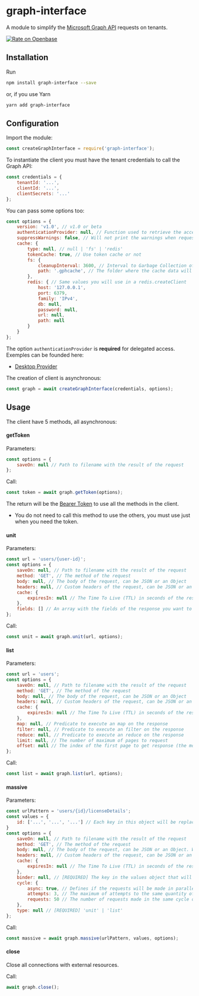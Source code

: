 # graph-interface
A module to simplify the [Microsoft Graph API](https://docs.microsoft.com/en-us/graph/overview) requests on tenants.

[![Rate on Openbase](https://badges.openbase.io/js/rating/graph-interface.svg)](https://openbase.io/js/graph-interface?utm_source=embedded&utm_medium=badge&utm_campaign=rate-badge)

## Installation

Run
```bash
npm install graph-interface --save
```
or, if you use Yarn
```bash
yarn add graph-interface
```

## Configuration

Import the module:
```javascript
const createGraphInterface = require('graph-interface');
```
To instantiate the client you must have the tenant credentials to call the Graph API:
```javascript
const credentials = {
	tenantId: '...',
	clientId: '...',
	clientSecrets: '...'
};
```
You can pass some options too:
```javascript
const options = {
    version: 'v1.0', // v1.0 or beta
    authenticationProvider: null, // Function used to retrieve the access token, if null the default application token function is used. It is required for delegated authentication.
    suppressWarnings: false, // Will not print the warnings when requesting unit or list
    cache: {
        type: null, // null | 'fs' | 'redis'
        tokenCache: true, // Use token cache or not
        fs: {
            cleanupInterval: 3600, // Interval to Garbage Collection of caches
            path: '.gphcache', // The folder where the cache data will be stored
        },
        redis: { // Same values you will use in a redis.createClient
            host: '127.0.0.1',
            port: 6379,
            family: 'IPv4',
            db: null,
            password: null,
            url: null,
            path: null
        }
    }
};
```

The option ``authenticationProvider`` is **required** for delegated access. Exemples can be founded here:

* [Desktop Provider](https://www.npmjs.com/package/graph-interface-desktop-provider)

The creation of client is asynchronous:
```javascript
const graph = await createGraphInterface(credentials, options);
```

## Usage

The client have 5 methods, all asynchronous:

#### getToken

Parameters:

```javascript
const options = {
    saveOn: null // Path to filename with the result of the request
};
```
Call:
```javascript
const token = await graph.getToken(options);
```
The return will be the [Bearer Token](https://docs.microsoft.com/en-us/graph/auth/) to use all the methods in the client.
* You do not need to call this method to use the others, you must use just when you need the token.

#### unit
Parameters:

```javascript
const url = 'users/{user-id}';
const options = {
    saveOn: null, // Path to filename with the result of the request
    method: 'GET', // The method of the request
    body: null, // The body of the request, can be JSON or an Object
    headers: null, // Custom headers of the request, can be JSON or an Object
    cache: {
        expiresIn: null // The Time To Live (TTL) in seconds of the response if you configured an cache on the global options
    },
    fields: [] // An array with the fields of the response you want to return (can be combined with the $select oData attribute). Can convert the field name with the keyword "<original field name> as <new name>".
};
```
Call:
```javascript
const unit = await graph.unit(url, options);
```

#### list

Parameters:
```javascript
const url = 'users';
const options = {
    saveOn: null, // Path to filename with the result of the request
    method: 'GET', // The method of the request
    body: null, // The body of the request, can be JSON or an Object
    headers: null, // Custom headers of the request, can be JSON or an Object
    cache: {
        expiresIn: null // The Time To Live (TTL) in seconds of the response if you configured an cache on the global options
    },
    map: null, // Predicate to execute an map on the response
    filter: null, // Predicate to execute an filter on the response
    reduce: null, // Predicate to execute an reduce on the response
    limit: null, // The number of maximum of pages to request
    offset: null // The index of the first page to get response (the module will request the previous pages until get the index of the offset)
};
```
Call:
```javascript
const list = await graph.list(url, options);
```

#### massive
Parameters:
```javascript
const urlPattern = 'users/{id}/licenseDetails';
const values = {
	id: ['...', '...', '...'] // Each key in this object will be replaced in the urlPattern. All keys should have the same length
}
const options = {
    saveOn: null, // Path to filename with the result of the request
    method: 'GET', // The method of the request
    body: null, // The body of the request, can be JSON or an Object. Will replicate to all requests
    headers: null, // Custom headers of the request, can be JSON or an Object
    cache: {
        expiresIn: null // The Time To Live (TTL) in seconds of the response if you configured an cache on the global options
    },
    binder: null, // [REQUIRED] The key in the values object that will be the key in the response object
    cycle: {
    	async: true, // Defines if the requests will be made in parallelism or linearly
    	attempts: 3, // The maximum of attempts to the same quantity of errors
    	requests: 50 // The number of requests made in the same cycle on asynchronous mode
	},
    type: null // [REQUIRED] 'unit' | 'list'
};
```
Call:
```javascript
const massive = await graph.massive(urlPattern, values, options);
```

#### close

Close all connections with external resources.

Call:

```javascript
await graph.close();
```
